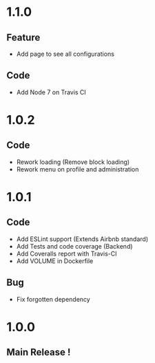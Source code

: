 
# 1.1.0
## Feature
* Add page to see all configurations
## Code
* Add Node 7 on Travis CI

# 1.0.2
## Code
* Rework loading (Remove block loading) 
* Rework menu on profile and administration

# 1.0.1
## Code
* Add ESLint support (Extends Airbnb standard)
* Add Tests and code coverage (Backend)
* Add Coveralls report with Travis-CI
* Add VOLUME in Dockerfile

## Bug
* Fix forgotten dependency

# 1.0.0
## Main Release !
